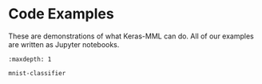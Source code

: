 # Code Examples

These are demonstrations of what Keras-MML can do. All of our examples are written as Jupyter notebooks.

```{toctree}
:maxdepth: 1

mnist-classifier
```
